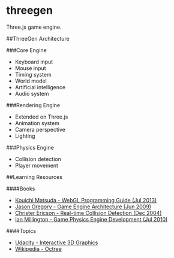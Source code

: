 threegen
========

Three.js game engine.

##ThreeGen Architecture

###Core Engine
* Keyboard input
* Mouse input
* Timing system
* World model
* Artificial intelligence
* Audio system

###Rendering Engine
* Extended on Three.js
* Animation system
* Camera perspective
* Lighting

###Physics Engine
* Collision detection
* Player movement


##Learning Resources

####Books
* [Kouichi Matsuda - WebGL Programming Guide (Jul 2013)](https://sites.google.com/site/webglbook/)
* [Jason Gregory - Game Engine Architecture (Jun 2009)](http://www.gameenginebook.com/index.html)
* [Christer Ericson - Real-time Collision Detection (Dec 2004)](http://realtimecollisiondetection.net/)
* [Ian Millington - Game Physics Engine Development (Jul 2010)](http://procyclone.com/)

####Topics
* [Udacity - Interactive 3D Graphics](https://www.udacity.com/course/cs291)
* [Wikipedia - Octree](https://en.wikipedia.org/wiki/Octree)
